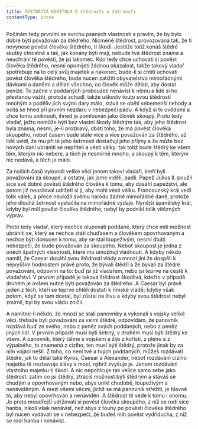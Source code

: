 ```yaml
---
title: ŠESTNÁCTÁ KAPITOLA O štědrosti a šetrnosti
contentType: prose
---
```


Počínám tedy prvními ze svrchu psaných vlastností a pravím, že by bylo dobré býti považován za štědrého. Nicméně štědrost, provozovaná tak, že ti nevynese pověst člověka štědrého, ti škodí. Jestliže totiž konáš štědré skutky ctnostně a tak, jak konány býti mají, nebude tvá štědrost známa a neuchrání tě pověsti, že jsi lakomec. Kdo tedy chce uchovati si pověst člověka štědrého, nesmí opomíjeti žádnou okázalost, takže takový vladař spotřebuje na to celý svůj majetek a nakonec, bude-li si chtíti uchovati pověst člověka štědrého, bude nucen zatížiti obyvatelstvo mimořádnými dávkami a daněmi a dělati všechno, co člověk může dělati, aby dostal peníze. To začne v poddaných probouzeti nenávist k němu a lidé si ho přestanou vážiti, protože zchudl, takže uškodiv touto svou štědrostí mnohým a poděliv jich svými dary málo, stává se obětí sebemenší nehody a ocitá se hned při prvním nezdaru v nebezpečí pádu. A když si to uvědomí a chce tomu uniknouti, ihned je pomlouván jako člověk skoupý. Proto tedy vladař, ježto nemůže býti bez vlastní škody štědrým tak, aby jeho štědrost byla známa, nesmí, je-li prozíravý, dbáti toho, že má pověst člověka skoupého, neboť časem bude stále více a více považován za štědrého, až lidé uvidí, že mu při té jeho šetrnosti dostačují jeho příjmy a že může bez nových daní ubrániti se nepříteli a vésti války: tak totiž bude štědrý ke všem těm, kterým nic nebere, a těch je nesmírně mnoho, a skoupý k těm, kterým nic nedává, a těch je málo.

Za našich časů vykonali veliké věci jenom takoví vladaři, kteří byli považováni za skoupé, a ostatní, jak jsme viděli, padli. Papež Julius II. použil sice své dobré pověsti štědrého člověka k tomu, aby dosáhl papežství, ale potom již neusiloval udržeti si ji, aby mohl vésti válku. Francouzský král vedl tolik válek, a přece neuložil svému národu žádné mimořádné daně, protože jeho dlouhá šetrnost vystačila na mimořádné výdaje. Nynější španělský král, kdyby byl měl pověst člověka štědrého, nebyl by podnikl tolik vítězných výprav.

Proto tedy vladař, který nechce olupovati poddané, který chce míti možnost ubrániti se, který se nechce státi chuďasem a člověkem opovrhovaným a nechce býti donucen k tomu, aby se stal loupeživým, nesmí dbáti nebezpečí, že bude považován za skoupého. Neboť skoupost je jedna z oněch špatných vlastností, které mu umožňují vládnouti. A kdyby někdo namítl, že Caesar dosáhl svou štědrostí vlády a mnozí jiní že dospěli k nejvyšším hodnostem právě proto, že bývali štědří a že bývali za štědré považováni, odpovím na to: buď jsi již vladařem, nebo jsi teprve na cestě k vladařství. V prvním případě je taková štědrost škodlivá, kdežto v případě druhém je ovšem nutné býti považován za štědrého. A Caesar byl právě jeden z těch, kteří se teprve chtěli dostati k římské vládě; kdyby však potom, když se tam dostal, byl zůstal na živu a kdyby svou štědrost nebyl zmírnil, byl by svou vládu zničil.

A namítne-li někdo, že mnozí se stali panovníky a vykonali s vojsky veliké věci, třebaže byli považováni za velmi štědré, odpovídám, že panovník rozdává buď ze svého, nebo z peněz svých poddaných, nebo z peněz jiných lidí. V prvním případě musí býti šetrný, v druhém musí býti štědrý ke všem. A panovník, který táhne s vojskem a žije z kořisti, z plenu a z výpalného, to znamená z cizího, ten musí býti štědrý, protože jinak by za ním vojáci nešli. Z toho, co není tvé a tvých poddaných, můžeš rozdávati štědře, jak to dělal také Kyros, Caesar a Alexander, neboť rozdávání cizího majetku tě nezbavuje slávy a moci, nýbrž zvyšuje je. Jenom rozdávání vlastního majetku ti škodí. A nic nepohlcuje tak velice samo sebe jako štědrost: zatím co jsi štědrý, ztrácíš možnost býti štědrým a stáváš se chudým a opovrhovaným nebo, abys unikl chudobě, loupeživým a nenáviděným. A mezi všemi věcmi, jichž se má panovník střežiti, je hlavně to, aby nebyl opovrhován a nenáviděn. A štědrost tě vede k tomu i onomu. Je proto moudřejší udržovati si pověst člověka skoupého, z níž se rodí sice hanba, nikoli však nenávist, než abys z touhy po pověsti člověka štědrého byl nucen vydávati se v nebezpečí, že budeš míti pověst vydřiducha, z níž se rodí hanba i nenávist.
